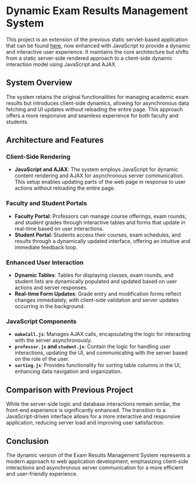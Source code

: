 # Dynamic Exam Results Management System

This project is an extension of the previous static servlet-based application that can be found [here](https://github.com/andreacarotti99/Exam-Results-Management-System-Servlets), now enhanced with JavaScript to provide a dynamic and interactive user experience. It maintains the core architecture but shifts from a static server-side rendered approach to a client-side dynamic interaction model using JavaScript and AJAX.

## System Overview

The system retains the original functionalities for managing academic exam results but introduces client-side dynamics, allowing for asynchronous data fetching and UI updates without reloading the entire page. This approach offers a more responsive and seamless experience for both faculty and students.

## Architecture and Features

### Client-Side Rendering

- **JavaScript and AJAX**: The system employs JavaScript for dynamic content rendering and AJAX for asynchronous server communication. This setup enables updating parts of the web page in response to user actions without reloading the entire page.

### Faculty and Student Portals

- **Faculty Portal**: Professors can manage course offerings, exam rounds, and student grades through interactive tables and forms that update in real-time based on user interactions.
- **Student Portal**: Students access their courses, exam schedules, and results through a dynamically updated interface, offering an intuitive and immediate feedback loop.

### Enhanced User Interaction

- **Dynamic Tables**: Tables for displaying classes, exam rounds, and student lists are dynamically populated and updated based on user actions and server responses.
- **Real-time Form Updates**: Grade entry and modification forms reflect changes immediately, with client-side validation and server updates occurring in the background.

### JavaScript Components

- **`makeCall.js`**: Manages AJAX calls, encapsulating the logic for interacting with the server asynchronously.
- **`professor.js` and `student.js`**: Contain the logic for handling user interactions, updating the UI, and communicating with the server based on the role of the user.
- **`sorting.js`**: Provides functionality for sorting table columns in the UI, enhancing data navigation and organization.

## Comparison with Previous Project

While the server-side logic and database interactions remain similar, the front-end experience is significantly enhanced. The transition to a JavaScript-driven interface allows for a more interactive and responsive application, reducing server load and improving user satisfaction.

## Conclusion

The dynamic version of the Exam Results Management System represents a modern approach to web application development, emphasizing client-side interactions and asynchronous server communication for a more efficient and user-friendly experience.
